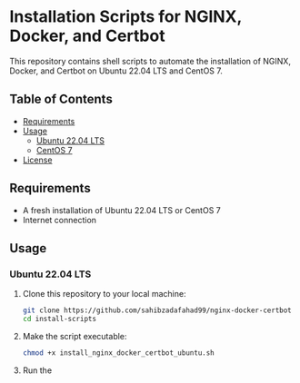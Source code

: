 # Installation Scripts for NGINX, Docker, and Certbot

This repository contains shell scripts to automate the installation of NGINX, Docker, and Certbot on Ubuntu 22.04 LTS and CentOS 7.

## Table of Contents
- [Requirements](#requirements)
- [Usage](#usage)
  - [Ubuntu 22.04 LTS](#ubuntu-2204-lts)
  - [CentOS 7](#centos-7)
- [License](#license)

## Requirements
- A fresh installation of Ubuntu 22.04 LTS or CentOS 7
- Internet connection

## Usage

### Ubuntu 22.04 LTS

1. Clone this repository to your local machine:
    ```bash
    git clone https://github.com/sahibzadafahad99/nginx-docker-certbot
    cd install-scripts
    ```

2. Make the script executable:
    ```bash
    chmod +x install_nginx_docker_certbot_ubuntu.sh
    ```

3. Run the
